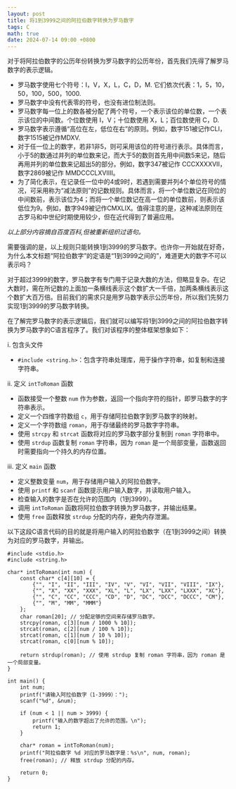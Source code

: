 ```yaml
---
layout: post
title: 将1到3999之间的阿拉伯数字转换为罗马数字
tags: C
math: true
date: 2024-07-14 09:00 +0800
---
```


对于将阿拉伯数字的公历年份转换为罗马数字的公历年份，首先我们先得了解罗马数字的表示逻辑。                

+ 罗马数字使用七个符号：I，V，X，L，C，D，M. 它们依次代表：1，5，10，50，100，500，1000.              
+ 罗马数字中没有代表零的符号，也没有进位制法则。              
+ 罗马数字每一位上的数各被分配了两个符号，一个表示该位的单位数，一个表示该位的中间数。个位数使用 I，V；十位数使用 X，L；百位数使用 C，D.                
+ 罗马数字表示遵循“高位在左，低位在右”的原则。例如，数字151被记作CLI，数字1515被记作MDXV.               
+ 对于任一位上的数字，若非1非5，则可采用该位的符号进行表示。具体而言，小于5的数通过并列的单位数来记，而大于5的数则首先用中间数5来记，随后再用并列的单位数来记超出5的部分。例如，数字347被记作 CCCXXXXVII，数字2869被记作 MMDCCCLXVIIII。                
+ 为了简化表示，在记录任一位中的4或9时，若遇到需要并列4个单位符号的情况，可采用称为“减法原则”的记数规则。具体而言，将一个单位数记在同位的中间数前，表示该位为4；而将一个单位数记在高一位的单位数前，则表示该低位为9。例如，数字949被记作CMXLIX。值得注意的是，这种减法原则在古罗马和中世纪时期使用较少，但在近代得到了普遍应用。                                

_以上部分内容摘自百度百科,但被重新组织过语句。_              

需要强调的是，以上规则只能转换1到3999的罗马数字。也许你一开始就在好奇，为什么本文标题“阿拉伯数字”的定语是“1到3999之间的”，难道更大的数字不可以表示吗？

对于超过3999的数字，罗马数字有专门用于记录大数的方法，但略显复杂。在记大数时，需在所记数的上面加一条横线表示这个数扩大一千倍，加两条横线表示这个数扩大百万倍。目前我们的需求只是用罗马数字表示公历年份，所以我们先努力实现1到3999的罗马数字转换。                

在了解完罗马数字的表示逻辑后，我们就可以编写将1到3999之间的阿拉伯数字转换为罗马数字的C语言程序了。我们对该程序的整体框架想象如下：              

i. 包含头文件               
+ ``#include <string.h>``：包含字符串处理库，用于操作字符串，如复制和连接字符串。               

ii. 定义 ``intToRoman`` 函数              
+ 函数接受一个整数 ``num`` 作为参数，返回一个指向字符的指针，即罗马数字的字符串表示。               
+ 定义一个四维字符数组 ``c``，用于存储阿拉伯数字到罗马数字的映射。                
+ 定义一个字符数组 ``roman``，用于存储最终的罗马数字字符串。               
+ 使用 ``strcpy`` 和 ``strcat`` 函数将对应的罗马数字部分复制到 ``roman`` 字符串中。             
+ 使用 ``strdup`` 函数复制 ``roman`` 字符串，因为 ``roman`` 是一个局部变量，函数返回时需要指向一个持久的内存位置。              

iii. 定义 ``main`` 函数             
+ 定义整数变量 ``num``，用于存储用户输入的阿拉伯数字。                 
+ 使用 ``printf`` 和 ``scanf`` 函数提示用户输入数字，并读取用户输入。                
+ 检查输入的数字是否在允许的范围内（1到3999）。             
+ 调用 ``intToRoman`` 函数将阿拉伯数字转换为罗马数字，并输出结果。              
+ 使用 ``free`` 函数释放 ``strdup`` 分配的内存，避免内存泄漏。

以下这段C语言代码的目的就是将用户输入的阿拉伯数字（在1到3999之间）转换为对应的罗马数字，并输出。              

```             
#include <stdio.h>    
#include <string.h>    
    
char* intToRoman(int num) {    
    const char* c[4][10] = {    
        {"", "I", "II", "III", "IV", "V", "VI", "VII", "VIII", "IX"},    
        {"", "X", "XX", "XXX", "XL", "L", "LX", "LXX", "LXXX", "XC"},    
        {"", "C", "CC", "CCC", "CD", "D", "DC", "DCC", "DCCC", "CM"},    
        {"", "M", "MM", "MMM"}    
    };    
    char roman[20]; // 分配足够的空间来存储罗马数字。    
    strcpy(roman, c[3][num / 1000 % 10]);    
    strcat(roman, c[2][num / 100 % 10]);    
    strcat(roman, c[1][num / 10 % 10]);    
    strcat(roman, c[0][num % 10]);    
        
    return strdup(roman); // 使用 strdup 复制 roman 字符串，因为 roman 是一个局部变量。    
}    
    
int main() {    
    int num;    
    printf("请输入阿拉伯数字（1-3999）：");    
    scanf("%d", &num);    
        
    if (num < 1 || num > 3999) {    
        printf("输入的数字超出了允许的范围。\n");    
        return 1;    
    }    
        
    char* roman = intToRoman(num);    
    printf("阿拉伯数字 %d 对应的罗马数字是：%s\n", num, roman);    
    free(roman); // 释放 strdup 分配的内存。    
        
    return 0;    
}
```             

